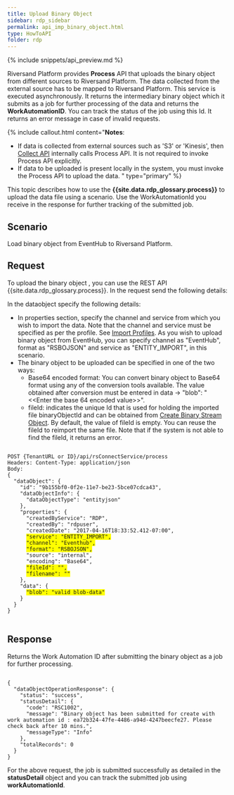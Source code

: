 ```yaml
---
title: Upload Binary Object
sidebar: rdp_sidebar
permalink: api_imp_binary_object.html
type: HowToAPI
folder: rdp
---
```


{% include snippets/api_preview.md %}

Riversand Platform provides **Process** API that uploads the binary object from different sources to Riversand Platform. The data collected from the external source has to be mapped to Riversand Platform. This service is executed asynchronously. It returns the intermediary binary object which it submits as a job for further processing of the data and returns the **WorkAutomationID**. You can track the status of the job using this Id. It returns an error message in case of invalid requests. 

{% include callout.html content="**Notes**: 
* If data is collected from external sources such as 'S3' or 'Kinesis', then [Collect API](api_imp_collect_data.html) internally calls Process API. It is not required to invoke Process API explicitly.
* If data to be uploaded is present locally in the system, you must invoke the Process API to upload the data.
" type="primary" %}

This topic describes how to use the **{{site.data.rdp_glossary.process}}** to upload the data file using a scenario. Use the WorkAutomationId you receive in the response for further tracking of the submitted job.

## Scenario

Load binary object from EventHub to Riversand Platform.

## Request

To upload the binary object , you can use the REST API {{site.data.rdp_glossary.process}}. In the request send the following details:

In the dataobject specify the following details:

* In properties section, specify the channel and service from which you wish to import the data. Note that the channel and service must be specified as per the profile. See [Import Profiles](api_create_imp_profile_config.html). As you wish to upload binary object from EventHub, you can specify channel as "EventHub", format as "RSBOJSON" and service as "ENTITY_IMPORT", in this scenario.
* The binary object to be uploaded can be specified in one of the two ways:
  * Base64 encoded format: You can convert binary object to Base64 format using any of the conversion tools available. The value obtained after conversion must be entered in data -> "blob": "<<Enter the base 64 encoded value>>".
  * fileId: indicates the unique Id that is used for holding the imported file binaryObjectId and can be obtained from [Create Binary Stream Object](api_create_binary_stream_object.html). By default, the value of fileId is empty. You can reuse the fileId to reimport the same file. Note that if the system is not able to find the fileId, it returns an error. 

<pre>
<code>
POST {TenantURL or ID}/api/rsConnectService/process 
Headers: Content-Type: application/json
Body:
{
  "dataObject": {
    "id": "9b155bf0-0f2e-11e7-be23-5bce07cdca43",
    "dataObjectInfo": {
      "dataObjectType": "entityjson"
    },
    "properties": {
      "createdByService": "RDP",
      "createdBy": "rdpuser",
      "createdDate": "2017-04-16T18:33:52.412-07:00",
      <span style="background-color: #FFFF00">"service": "ENTITY_IMPORT",</span>
      <span style="background-color: #FFFF00">"channel": "Eventhub",</span>
      <span style="background-color: #FFFF00">"format": "RSBOJSON",</span>
      "source": "internal",
      "encoding": "Base64",
      <span style="background-color: #FFFF00">"fileId": "",</span>
      <span style="background-color: #FFFF00">"filename": ""</span>
    },
    "data": {
      <span style="background-color: #FFFF00">"blob": "valid blob-data"</span>
    }
  }
}
</code>
</pre>

## Response

Returns the Work Automation ID after submitting the binary object as a job for further processing.

<pre><code>
{
  "dataObjectOperationResponse": {
    "status": "success",
    "statusDetail": {
      "code": "RSC1002",
      "message": "Binary object has been submitted for create with work automation id : ea72b324-47fe-4486-a94d-4247beecfe27. Please check back after 10 mins.",
      "messageType": "Info"
    },
    "totalRecords": 0
  }
}
</code></pre>

For the above request, the job is submitted successfully as detailed in the **statusDetail** object and you can track the submitted job using **workAutomationId**. 